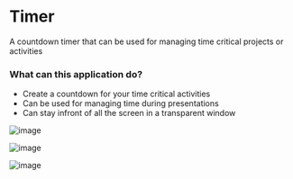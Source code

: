 # Timer

A countdown timer that can be used for managing time critical projects or activities

### What can this application do?
- Create a countdown for your time critical activities
- Can be used for managing time during presentations 
- Can stay infront of all the screen in a transparent window

![image](https://user-images.githubusercontent.com/60011463/124728317-1f80f700-df2d-11eb-9e4f-755d7c11d5c9.png)


![image](https://user-images.githubusercontent.com/60011463/124728973-ac2bb500-df2d-11eb-978c-e9d87e9c24f0.png)


![image](https://user-images.githubusercontent.com/60011463/124729231-e301cb00-df2d-11eb-87f8-966ba91a3e1d.png)



